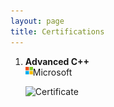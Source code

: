 ```yaml
---
layout: page
title: Certifications
---
```



<!---1. ![Microsoft](/assets/icons/microsoft.png){:height="60" width="60" border-radius="0"} --->
1.	**Advanced C++**<br/>
	<img align="left" width="12" height="12" src="/assets/icons/microsoft.png">    Microsoft
	
	![Certificate](https://courses.edx.org/certificates/5bc13c9ca74f41f0b868bd8c8100c2f8)